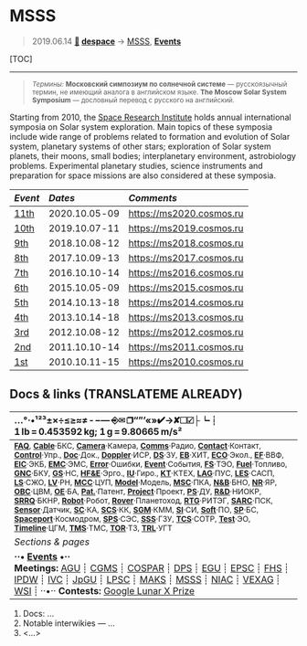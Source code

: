# MSSS
> 2019.06.14 **[🚀](../index/index.md) [despace](index.md)** → [MSSS](msss.md), **[Events](event.md)**

[TOC]

---

> <small>*Термины:* **Московский симпозиум по солнечной системе** — русскоязычный термин, не имеющий аналога в английском языке. **The Moscow Solar System Symposium** — дословный перевод с русского на английский.</small>

Starting from 2010, the [Space Research Institute](zz_iki_ras.md) holds annual international symposia on Solar system exploration. Main topics of these symposia include wide range of problems related to formation and evolution of Solar system, planetary systems of other stars; exploration of Solar system planets, their moons, small bodies; interplanetary environment, astrobiology problems. Experimental planetary studies, science instruments and preparation for space missions are also considered at these symposia.

<small>

|*Event*|*Dates*|*Comments*|
|:--|:--|:--|
| [11th](msss_11.md) | 2020.10.05 ‑ 09 | <https://ms2020.cosmos.ru> |
| [10th](msss_10.md) | 2019.10.07 ‑ 11 | <https://ms2019.cosmos.ru> |
| [9th](msss_9.md) | 2018.10.08 ‑ 12 | <https://ms2018.cosmos.ru> |
| [8th](msss_8.md) | 2017.10.09 ‑ 13 | <https://ms2017.cosmos.ru> |
| [7th](msss_7.md) | 2016.10.10 ‑ 14 | <https://ms2016.cosmos.ru> |
| [6th](msss_6.md) | 2015.10.05 ‑ 09 | <https://ms2015.cosmos.ru> |
| [5th](msss_5.md) | 2014.10.13 ‑ 18 | <https://ms2014.cosmos.ru> |
| [4th](msss_4.md) | 2013.10.14 ‑ 18 | <https://ms2013.cosmos.ru> |
| [3rd](msss_3.md) | 2012.10.08 ‑ 12 | <https://ms2012.cosmos.ru> |
| [2nd](msss_2.md) | 2011.10.10 ‑ 14 | <https://ms2011.cosmos.ru> |
| [1st](msss_1.md) | 2010.10.11 ‑ 15 | <https://ms2010.cosmos.ru> |

</small>



<p style="page-break-after:always"> </p>

## Docs & links (TRANSLATEME ALREADY)
|…°·•¹²³±×÷≤≥≈≠ ‑ −— ⎆✉ ❐“”’«»✔→✘☐☑├┕┆ 1 lb = 0.453592 kg; 1 g = 9.80665 m/s²|
|:--|
|<small>**[FAQ](faq.md)**, **[Cable](cable.md)**·БКС, **[Camera](cam.md)**·Камера, **[Comms](comms.md)**·Радио, **[Contact](contact.md)**·Контакт, **[Control](control.md)**·Упр., **[Doc](doc.md)**·Док., **[Doppler](doppler.md)**·ИСР, **[DS](ds.md)**·ЗУ, **[EB](eb.md)**·ХИТ, **[ECO](ecology.md)**·Экол., **[EF](ef.md)**·ВВФ, **[ElC](elc.md)**·ЭКБ, **[EMC](emc.md)**·ЭМС, **[Error](error.md)**·Ошибки, **[Event](event.md)**·События, **[FS](fs.md)**·ТЭО, **[Fuel](fuel.md)**·Топливо, **[GNC](gnc.md)**·БКУ, **[GS](scs.md)**·НС, **[HF&E](hfe.md)**·Эрго., **[IU](iu.md)**·Гиро., **[KT](kt.md)**·КТЕХ, **[LAG](lag.md)**·ПУC, **[LES](les.md)**·САСП, **[LS](ls.md)**·СЖО, **[LV](lv.md)**·РН, **[MCC](mcc.md)**·ЦУП, **[Model](model.md)**·Модель, **[MSC](sc.md)**·ПКА, **[N&B](nnb.md)**·БНО, **[NR](nr.md)**·ЯР, **[OBC](obc.md)**·ЦВМ, **[OE](oe.md)**·БА, **[Pat.](патент.md)**·Патент, **[Project](project.md)**·Проект, **[PS](ps.md)**·ДУ, **[R&D](rnd.md)**·НИОКР, **[SRRQ](srrq.md)**·БКНР, **[Robot](robotics.md)**·Робот, **[Rover](rover.md)**·Планетоход, **[RTG](rtg.md)**·РИТЭГ, **[SARC](sarc.md)**·ПСК, **[Sensor](sensor.md)**·Датчик, **[SC](sc.md)**·КА, **[SCS](scs.md)**·КК, **[SGM](sgm.md)**·КММ, **[SI](si.md)**·СИ, **[Soft](soft.md)**·ПО, **[SP](sp.md)**·БС, **[Spaceport](spaceport.md)**·Космодром, **[SPS](sps.md)**·СЭС, **[SSS](sss.md)**·ГЗУ, **[TCS](tcs.md)**·СОТР, **[Test](test.md)**·ЭО, **[Timeline](timeline.md)**·ЦГМ, **[TMS](tms.md)**·ТМС, **[TOR](tor.md)**·ТЗ, **[TRL](trl.md)**·УГТ</small>|
|*Sections & pages*|
|**··• [Events](event.md) •··**<br> **Meetings:** [AGU](agu.md) ┊ [CGMS](cgms.md) ┊ [COSPAR](cospar.md) ┊ [DPS](dps.md) ┊ [EGU](egu.md) ┊ [EPSC](epsc.md) ┊ [FHS](fhs.md) ┊ [IPDW](ipdw.md) ┊ [IVC](ivc.md) ┊ [JpGU](jpgu.md) ┊ [LPSC](lpsc.md) ┊ [MAKS](maks.md) ┊ [MSSS](msss.md) ┊ [NIAC](niac_program.md) ┊ [VEXAG](vexag.md) ┊ [WSI](wsi.md) ┊ ··•·· **Contests:** [Google Lunar X Prize](google_lunar_x_prize.md) |

   1. Docs: …
   1. Notable interwikies — …
   1. <…>

